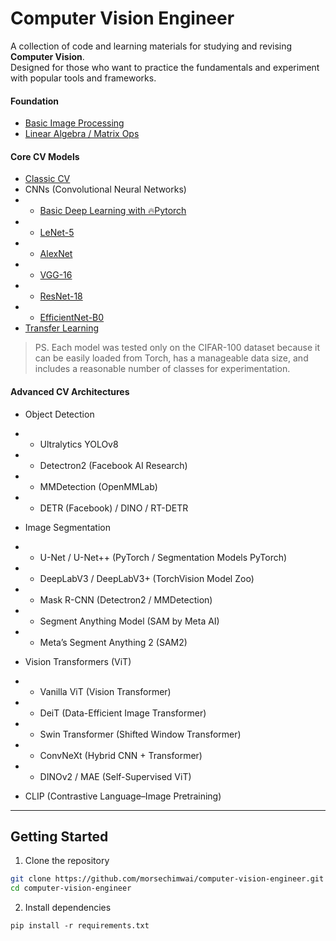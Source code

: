 # Computer Vision Engineer

A collection of code and learning materials for studying and revising **Computer Vision**.  
Designed for those who want to practice the fundamentals and experiment with popular tools and frameworks.

#### Foundation

- [Basic Image Processing](./notebooks/image-processing.ipynb)
- [Linear Algebra / Matrix Ops](./notebooks/linear-algebra-matrix-ops.ipynb)

#### Core CV Models

- [Classic CV](./notebooks/classic-cv.ipynb)
- CNNs (Convolutional Neural Networks)
- - [Basic Deep Learning with 🔥Pytorch](./notebooks/basic-pytorch-dl.ipynb)
- - [LeNet-5](./notebooks/cnn-lenet-5.ipynb)
- - [AlexNet](./notebooks/cnn-alexnet.ipynb)
- - [VGG-16](./notebooks/cnn-vgg-16.ipynb)
- - [ResNet-18](./notebooks/cnn-resnet-18.ipynb)
- - [EfficientNet-B0](./notebooks/cnn-efficientnet-b0.ipynb)
- [Transfer Learning](./notebooks/transfer-learning.ipynb)

> PS. Each model was tested only on the CIFAR-100 dataset because it can be easily loaded from Torch, has a manageable data size, and includes a reasonable number of classes for experimentation.

#### Advanced CV Architectures

- Object Detection
- - Ultralytics YOLOv8
- - Detectron2 (Facebook AI Research)
- - MMDetection (OpenMMLab)
- - DETR (Facebook) / DINO / RT-DETR

- Image Segmentation
- - U-Net / U-Net++ (PyTorch / Segmentation Models PyTorch)
- - DeepLabV3 / DeepLabV3+ (TorchVision Model Zoo)
- - Mask R-CNN (Detectron2 / MMDetection)
- - Segment Anything Model (SAM by Meta AI)
- - Meta’s Segment Anything 2 (SAM2)

- Vision Transformers (ViT)
- - Vanilla ViT (Vision Transformer)
- - DeiT (Data-Efficient Image Transformer)
- - Swin Transformer (Shifted Window Transformer)
- - ConvNeXt (Hybrid CNN + Transformer)
- - DINOv2 / MAE (Self-Supervised ViT)

- CLIP (Contrastive Language–Image Pretraining)

---

## Getting Started

1. Clone the repository

```bash
git clone https://github.com/morsechimwai/computer-vision-engineer.git
cd computer-vision-engineer
```

2. Install dependencies

```
pip install -r requirements.txt
```